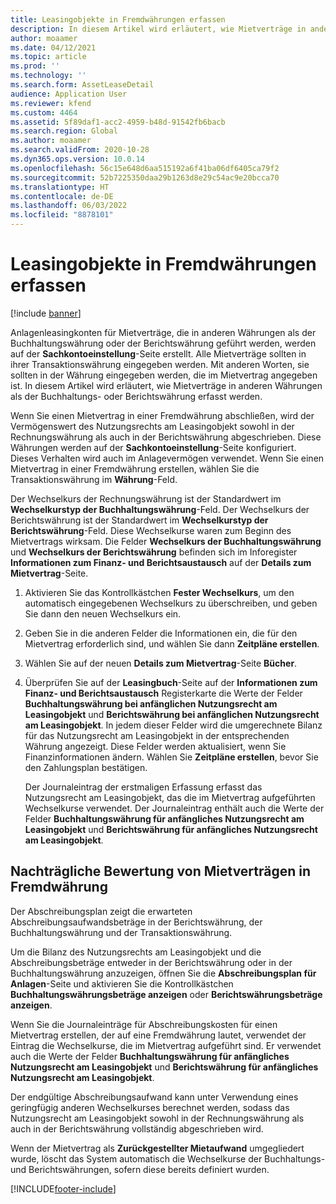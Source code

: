```yaml
---
title: Leasingobjekte in Fremdwährungen erfassen
description: In diesem Artikel wird erläutert, wie Mietverträge in anderen Währungen als der Buchhaltungs- oder Berichtswährung erfasst werden.
author: moaamer
ms.date: 04/12/2021
ms.topic: article
ms.prod: ''
ms.technology: ''
ms.search.form: AssetLeaseDetail
audience: Application User
ms.reviewer: kfend
ms.custom: 4464
ms.assetid: 5f89daf1-acc2-4959-b48d-91542fb6bacb
ms.search.region: Global
ms.author: moaamer
ms.search.validFrom: 2020-10-28
ms.dyn365.ops.version: 10.0.14
ms.openlocfilehash: 56c15e648d6aa515192a6f41ba06df6405ca79f2
ms.sourcegitcommit: 52b7225350daa29b1263d8e29c54ac9e20bcca70
ms.translationtype: HT
ms.contentlocale: de-DE
ms.lasthandoff: 06/03/2022
ms.locfileid: "8878101"
---
```

# <a name="record-leases-in-foreign-currencies"></a>Leasingobjekte in Fremdwährungen erfassen

[!include [banner](../includes/banner.md)]

Anlagenleasingkonten für Mietverträge, die in anderen Währungen als der Buchhaltungswährung oder der Berichtswährung geführt werden, werden auf der **Sachkontoeinstellung**-Seite erstellt. Alle Mietverträge sollten in ihrer Transaktionswährung eingegeben werden. Mit anderen Worten, sie sollten in der Währung eingegeben werden, die im Mietvertrag angegeben ist. In diesem Artikel wird erläutert, wie Mietverträge in anderen Währungen als der Buchhaltungs- oder Berichtswährung erfasst werden.

Wenn Sie einen Mietvertrag in einer Fremdwährung abschließen, wird der Vermögenswert des Nutzungsrechts am Leasingobjekt sowohl in der Rechnungswährung als auch in der Berichtswährung abgeschrieben. Diese Währungen werden auf der **Sachkontoeinstellung**-Seite konfiguriert. Dieses Verhalten wird auch im Anlagevermögen verwendet. Wenn Sie einen Mietvertrag in einer Fremdwährung erstellen, wählen Sie die Transaktionswährung im **Währung**-Feld.

Der Wechselkurs der Rechnungswährung ist der Standardwert im **Wechselkurstyp der Buchhaltungswährung**-Feld. Der Wechselkurs der Berichtswährung ist der Standardwert im **Wechselkurstyp der Berichtswährung**-Feld. Diese Wechselkurse waren zum Beginn des Mietvertrags wirksam. Die Felder **Wechselkurs der Buchhaltungswährung** und **Wechselkurs der Berichtswährung** befinden sich im Inforegister **Informationen zum Finanz- und Berichtsaustausch** auf der **Details zum Mietvertrag**-Seite.

1. Aktivieren Sie das Kontrollkästchen **Fester Wechselkurs**, um den automatisch eingegebenen Wechselkurs zu überschreiben, und geben Sie dann den neuen Wechselkurs ein.
2. Geben Sie in die anderen Felder die Informationen ein, die für den Mietvertrag erforderlich sind, und wählen Sie dann **Zeitpläne erstellen**.
3. Wählen Sie auf der neuen **Details zum Mietvertrag**-Seite **Bücher**.
4. Überprüfen Sie auf der **Leasingbuch**-Seite auf der **Informationen zum Finanz- und Berichtsaustausch** Registerkarte die Werte der Felder **Buchhaltungswährung bei anfänglichen Nutzungsrecht am Leasingobjekt** und **Berichtswährung bei anfänglichen Nutzungsrecht am Leasingobjekt**. In jedem dieser Felder wird die umgerechnete Bilanz für das Nutzungsrecht am Leasingobjekt in der entsprechenden Währung angezeigt. Diese Felder werden aktualisiert, wenn Sie Finanzinformationen ändern. Wählen Sie **Zeitpläne erstellen**, bevor Sie den Zahlungsplan bestätigen.

    Der Journaleintrag der erstmaligen Erfassung erfasst das Nutzungsrecht am Leasingobjekt, das die im Mietvertrag aufgeführten Wechselkurse verwendet. Der Journaleintrag enthält auch die Werte der Felder **Buchhaltungswährung für anfängliches Nutzungsrecht am Leasingobjekt** und **Berichtswährung für anfängliches Nutzungsrecht am Leasingobjekt**.

## <a name="subsequent-measurement-for-foreign-currency-leases"></a>Nachträgliche Bewertung von Mietverträgen in Fremdwährung

Der Abschreibungsplan zeigt die erwarteten Abschreibungsaufwandsbeträge in der Berichtswährung, der Buchhaltungswährung und der Transaktionswährung.

Um die Bilanz des Nutzungsrechts am Leasingobjekt und die Abschreibungsbeträge entweder in der Berichtswährung oder in der Buchhaltungswährung anzuzeigen, öffnen Sie die **Abschreibungsplan für Anlagen**-Seite und aktivieren Sie die Kontrollkästchen **Buchhaltungswährungsbeträge anzeigen** oder **Berichtswährungsbeträge anzeigen**.

Wenn Sie die Journaleinträge für Abschreibungskosten für einen Mietvertrag erstellen, der auf eine Fremdwährung lautet, verwendet der Eintrag die Wechselkurse, die im Mietvertrag aufgeführt sind. Er verwendet auch die Werte der Felder **Buchhaltungswährung für anfängliches Nutzungsrecht am Leasingobjekt** und **Berichtswährung für anfängliches Nutzungsrecht am Leasingobjekt**.

Der endgültige Abschreibungsaufwand kann unter Verwendung eines geringfügig anderen Wechselkurses berechnet werden, sodass das Nutzungsrecht am Leasingobjekt sowohl in der Rechnungswährung als auch in der Berichtswährung vollständig abgeschrieben wird.

Wenn der Mietvertrag als **Zurückgestellter Mietaufwand** umgegliedert wurde, löscht das System automatisch die Wechselkurse der Buchhaltungs- und Berichtswährungen, sofern diese bereits definiert wurden.


[!INCLUDE[footer-include](../../includes/footer-banner.md)]
